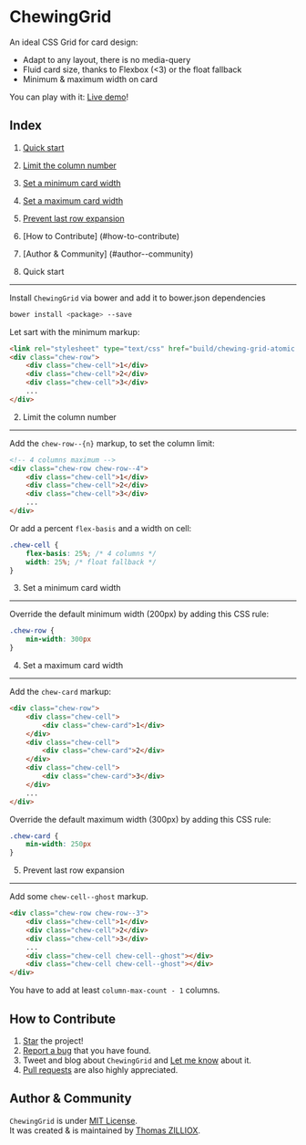 ChewingGrid
======

An ideal CSS Grid for card design:

 * Adapt to any layout, there is no media-query
 * Fluid card size, thanks to Flexbox (<3) or the float fallback
 * Minimum & maximum width on card

You can play with it: [Live demo](http://tzi.github.io/ChewingGrid/example/index.html)!

 
Index
------

1. [Quick start](#1-quick-start)
2. [Limit the column number](#2-limit-the-column-number)
3. [Set a minimum card width](#3-set-a-minimum-card-width)
4. [Set a maximum card width](#4-set-a-maximum-card-width)
5. [Prevent last row expansion](#5-prevent-last-row-expansion)
6. [How to Contribute] (#how-to-contribute)
7. [Author & Community] (#author--community)


1. Quick start
-------

Install `ChewingGrid` via bower and add it to bower.json dependencies

```sh
bower install <package> --save
```

Let sart with the minimum markup: 

```html
<link rel="stylesheet" type="text/css" href="build/chewing-grid-atomic.css"/>
<div class="chew-row">
    <div class="chew-cell">1</div>
    <div class="chew-cell">2</div>
    <div class="chew-cell">3</div>
    ...
</div>
```


2. Limit the column number
-------

Add the `chew-row--{n}` markup, to set the column limit: 

```html
<!-- 4 columns maximum -->
<div class="chew-row chew-row--4">
    <div class="chew-cell">1</div>
    <div class="chew-cell">2</div>
    <div class="chew-cell">3</div>
    ...
</div>
```

Or add a percent `flex-basis` and a width on cell:

```css
.chew-cell {
    flex-basis: 25%; /* 4 columns */
    width: 25%; /* float fallback */
}
```


3. Set a minimum card width
-------

Override the default minimum width (200px) by adding this CSS rule:

```css
.chew-row {
    min-width: 300px
}
```


4. Set a maximum card width
-------

Add the `chew-card` markup: 

```html
<div class="chew-row">
    <div class="chew-cell">
        <div class="chew-card">1</div>
    </div>
    <div class="chew-cell">
        <div class="chew-card">2</div>
    </div>
    <div class="chew-cell">
        <div class="chew-card">3</div>
    </div>
    ...
</div>
```

Override the default maximum width (300px) by adding this CSS rule:

```css
.chew-card {
    min-width: 250px
}
```


5. Prevent last row expansion
-------

Add some `chew-cell--ghost` markup.

```html
<div class="chew-row chew-row--3">
    <div class="chew-cell">1</div>
    <div class="chew-cell">2</div>
    <div class="chew-cell">3</div>
    ...
    <div class="chew-cell chew-cell--ghost"></div>
    <div class="chew-cell chew-cell--ghost"></div>
</div>
```

You have to add at least `column-max-count - 1` columns.


How to Contribute
--------

1. [Star](https://github.com/tzi/ChewingGrid/stargazers) the project!
2. [Report a bug](https://github.com/tzi/ChewingGrid/issues/new) that you have found.
3. Tweet and blog about `ChewingGrid` and [Let me know](https://twitter.com/iamtzi) about it.
4. [Pull requests](https://github.com/tzi/ChewingGrid/blob/master/CONTRIBUTING.md) are also highly appreciated.


Author & Community
--------

`ChewingGrid` is under [MIT License](http://opensource.org/licenses/MIT).<br>
It was created & is maintained by [Thomas ZILLIOX](http://tzi.fr).